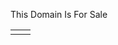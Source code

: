 This Domain Is For Sale


|  |  |
| --- | --- |
| |  | | --- | | **This Domain Is For Sale**   Email [RAVI4321@aol.com](mailto:ravi4321@aol.com) | |